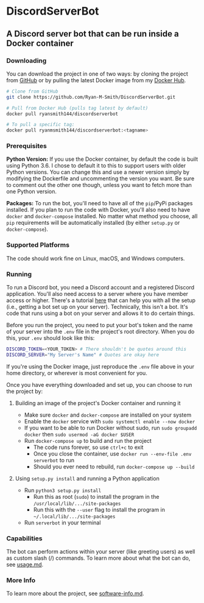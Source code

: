 # DiscordServerBot

## A Discord server bot that can be run inside a Docker container

### Downloading

You can download the project in one of two ways: by cloning the project from
[GitHub](https://github.com/Ryan-M-Smith/DiscordServerBot) or by pulling the latest Docker image from my
[Docker Hub](https://hub.docker.com/r/ryanmsmith144/discordserverbot).

```sh
# Clone from GitHub
git clone https://github.com/Ryan-M-Smith/DiscordServerBot.git

# Pull from Docker Hub (pulls tag latest by default)
docker pull ryansmith144/discordserverbot

# To pull a specific tag:
docker pull ryanmsmith144/discordserverbot:<tagname>
```

### Prerequisites

**Python Version:** If you use the Docker container, by default the code is built using Python 3.6. I chose
to default it to this to support users with older Python versions. You can change this and use a newer version
simply by modifying the Dockerfile and uncommenting the version you want. Be sure to comment out the other one though,
unless you want to fetch more than one Python version.

**Packages:** To run the bot, you'll need to have all of the `pip`/PyPi packages installed. If you plan to run the
code with Docker, you'll also need to have  `docker` and `docker-compose` installed. No matter what method you choose,
all `pip` requirements will be automatically installed (by either `setup.py` or `docker-compose`).

### Supported Platforms

The code should work fine on Linux, macOS, and Windows computers.

### Running

To run a Discord bot, you need a Discord account and a registered Discord application. You'll also need access to a server
where you have member access or higher. There's a tutorial [here](https://discordpy.readthedocs.io/en/latest/discord.html)
that can help you with all the setup (i.e., getting a bot set up on your server). Technically, this isn't a bot. It's code
that runs using a bot on your server and allows it to do certain things.

Before you run the project, you need to put your bot's token and the name of your server into the `.env` file
in the project's root directory. When you do this, your `.env` should look like this:

```sh
DISCORD_TOKEN=<YOUR_TOKEN> # There shouldn't be quotes around this
DISCORD_SERVER="My Server's Name" # Quotes are okay here
```

If you're using the Docker image, just reproduce the `.env` file above in your home directory, or wherever is most
convenient for you.

Once you have everything downloaded and set up, you can choose to run the project by:

1. Building an image of the project's Docker container and running it

    * Make sure `docker` and `docker-compose` are installed on your system
    * Enable the `docker` service with `sudo systemctl enable --now docker`
    * If you want to be able to run Docker without sudo, run `sudo groupadd docker` then
      `sudo usermod -aG docker $USER`
    * Run `docker-compose up` to build and run the project
      * The code runs forever, so use `ctrl+c` to exit
      * Once you close the container, use `docker run --env-file .env serverbot` to run
      * Should you ever need to rebuild, run `docker-compose up --build`

2. Using `setup.py install` and running a Python application

    * Run `python3 setup.py install`
      * Run this as root (`sudo`) to install the program in the `/usr/local/lib/.../site-packages`
      * Run this with the `--user` flag to install the program in `~/.local/lib/.../site-packages`
    * Run `serverbot` in your terminal

### Capabilities

The bot can perform actions within your server (like greeting users) as well as custom slash (/)
commands. To learn more about what the bot can do, see
[usage.md](https://github.com/Ryan-M-Smith/DiscordServerBot/blob/master/doc/usage.md).

### More Info

To learn more about the project, see
[software-info.md](https://github.com/Ryan-M-Smith/DiscordServerBot/blob/master/doc/software-info.md).
